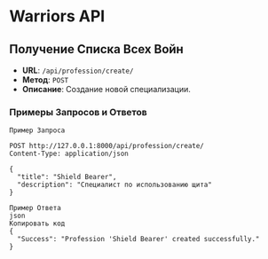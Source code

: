 # Warriors API

## Получение Списка Всех Войн

- **URL**: `/api/profession/create/`
- **Метод**: `POST`
- **Описание**: Создание новой специализации.

### Примеры Запросов и Ответов

```http
Пример Запроса

POST http://127.0.0.1:8000/api/profession/create/
Content-Type: application/json

{
  "title": "Shield Bearer",
  "description": "Специалист по использованию щита"
}

Пример Ответа
json
Копировать код
{
  "Success": "Profession 'Shield Bearer' created successfully."
}
